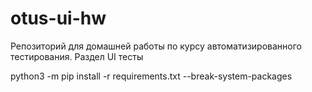 # otus-ui-hw
Репозиторий для домашней работы по курсу автоматизированного тестирования. Раздел UI тесты


python3 -m pip install -r requirements.txt --break-system-packages
